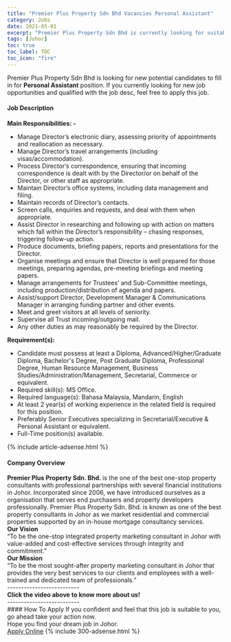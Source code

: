```yaml
---
title: "Premier Plus Property Sdn Bhd Vacancies Personal Assistant" 
category: Jobs 
date: 2021-05-01 
excerpt: "Premier Plus Property Sdn Bhd is currently looking for suitable person to fill in the Personal Assistant which based in Johor" 
tags: [Johor] 
toc: true 
toc_label: TOC 
toc_icon: "fire" 
--- 
```


<p>Premier Plus Property Sdn Bhd is looking for new potential candidates to fill in for <b>Personal Assistant</b> position. If you currently looking for new job opportunities and qualified with the job desc, feel free to apply this job.
</p><div><div><h4>Job Description</h4></div><div><div><span><div><div><strong>Main Responsibilities: -</strong></div><ul><li>Manage Director&#8217;s electronic diary, assessing priority of appointments and reallocation as necessary.</li><li>Manage Director&#8217;s travel arrangements (including visas/accommodation).</li><li>Process Director&#8217;s correspondence, ensuring that incoming correspondence is dealt with by the Director/or on behalf of the Director, or other staff as appropriate.</li><li>Maintain Director&#8217;s office systems, including data management and filing.</li><li>Maintain records of Director&#8217;s contacts.</li><li>Screen calls, enquiries and requests, and deal with them when appropriate.</li><li>Assist Director in researching and following up with action on matters which fall within the Director&#8217;s responsibility &#8211; chasing responses, triggering follow-up action.</li><li>Produce documents, briefing papers, reports and presentations for the Director.</li><li>Organise meetings and ensure that Director is well prepared for those meetings, preparing agendas, pre-meeting briefings and meeting papers.</li><li>Manage arrangements for Trustees&#8217; and Sub-Committee meetings, including production/distribution of agenda and papers.</li><li>Assist/support Director, Development Manager &amp; Communications Manager in arranging funding partner and other events.</li><li>Meet and greet visitors at all levels of seniority.</li><li>Supervise all Trust incoming/outgoing mail.</li><li>Any other duties as may reasonably be required by the Director.</li></ul><div><strong>Requirement(s):&#160;</strong></div><ul><li>Candidate must possess at least a Diploma, Advanced/Higher/Graduate Diploma, Bachelor's Degree, Post Graduate Diploma, Professional Degree, Human Resource Management, Business Studies/Administration/Management, Secretarial, Commerce or equivalent.</li><li>Required skill(s): MS Office.</li><li>Required language(s): Bahasa Malaysia, Mandarin, English</li><li>At least 2 year(s) of working experience in the related field is required for this position.</li><li>Preferably Senior Executives specializing in Secretarial/Executive &amp; Personal Assistant or equivalent.</li><li>Full-Time position(s) available.</li></ul></div></span></div></div></div> 
{% include article-adsense.html %} 
<div><div><h4>Company Overview</h4></div><div><div><span><div><div>
<div>
<strong>Premier Plus Property Sdn. Bhd.&#160;</strong>is the one of the best one-stop property consultants with professional partnerships with several financial institutions in Johor. Incorporated since 2006, we have introduced ourselves as a organisation that serves end purchasers and property developers professionally. Premier Plus Property Sdn. Bhd. is known as one of the best property consultants in Johor as we market residential and commercial properties supported by an in-house mortgage consultancy services.</div>
<div>
<strong>Our Vision</strong></div>
<div>
		&#8220;To be the one-stop integrated property marketing consultant in Johor with value-added and cost-effective services through integrity and commitment.&#8221;</div>
<div>
<strong>Our Mission</strong></div>
<div>
		&#8220;To be the most sought-after property marketing consultant in Johor that provides the very best services to our clients and employees with a well-trained and dedicated team of professionals.&#8221;</div>
<div>
		--------------------------</div>
<div>
<strong>Click the video above to know more about us!</strong></div>
<div>
<div>
			--------------------------</div>
</div>
</div></div></span></div></div></div> 
#### How To Apply 
If you confident and feel that this job is suitable to you, go ahead take your action now. <br/> 
Hope you find your dream job in Johor. <br/> 
<a href="https://www.jobstreet.com.my/en/job/personal-assistant-4551479?jobId=jobstreet-my-job-4551479&" class="btn btn--info" target="_blank" rel="nofollow noopenner">Apply Online</a> 
{% include 300-adsense.html %} 
